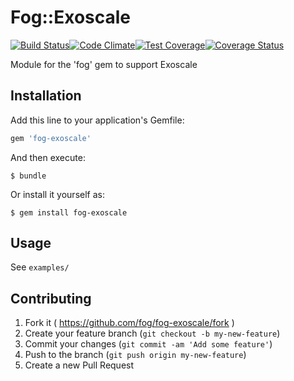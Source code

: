 # Fog::Exoscale

[![Build Status](https://travis-ci.org/fog/fog-exoscale.svg?branch=master)](https://travis-ci.org/fog/fog-exoscale)[![Code Climate](https://codeclimate.com/github/fog/fog-exoscale/badges/gpa.svg)](https://codeclimate.com/github/fog/fog-exoscale)[![Test Coverage](https://codeclimate.com/github/fog/fog-exoscale/badges/coverage.svg)](https://codeclimate.com/github/fog/fog-exoscale)[![Coverage Status](https://coveralls.io/repos/fog/fog-exoscale/badge.png)](https://coveralls.io/r/fog/fog-exoscale)

Module for the 'fog' gem to support Exoscale

## Installation

Add this line to your application's Gemfile:

```ruby
gem 'fog-exoscale'
```

And then execute:

    $ bundle

Or install it yourself as:

    $ gem install fog-exoscale

## Usage

See `examples/`

## Contributing

1. Fork it ( https://github.com/fog/fog-exoscale/fork )
2. Create your feature branch (`git checkout -b my-new-feature`)
3. Commit your changes (`git commit -am 'Add some feature'`)
4. Push to the branch (`git push origin my-new-feature`)
5. Create a new Pull Request
